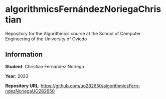 # algorithmicsFernándezNoriegaChristian
Repository for the Algorithmics course at the School of Computer Engineering of the University of Oviedo

## Information
**Student**: Christian Fernández Noriega

**Year**: 2023

**Repository URL**: https://github.com/uo282650/algorithmicsFern-ndezNoriegaUO282650


